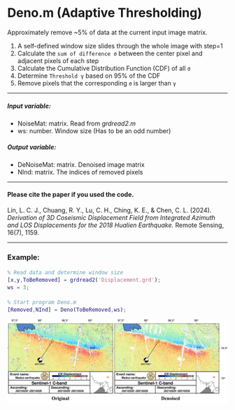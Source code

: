 # Deno.m (Adaptive Thresholding)

Approximately remove ~5% of data at the current input image matrix.  

1. A self-defined window size slides through the whole image with step=1
2. Calculate the `sum of difference σ` between the center pixel and adjacent pixels of each step
3. Calculate the Cumulative Distribution Function (CDF) of all `σ`
4. Determine `Threshold γ` based on 95% of the CDF
5. Remove pixels that the corresponding `σ` is larger than `γ`

---
##### Input variable:
   * NoiseMat: matrix. Read from *grdread2.m*
   * ws: number. Window size (Has to be an odd number)
##### Output variable:
   * DeNoiseMat: matrix. Denoised image matrix
   * NInd: matrix. The indices of removed pixels
---
#### Please cite the paper if you used the code.  
Lin, L. C. J., Chuang, R. Y., Lu, C. H., Ching, K. E., & Chen, C. L. (2024). *Derivation of 3D Coseismic Displacement Field from Integrated Azimuth and LOS Displacements for the 2018 Hualien Earthquake.* Remote Sensing, 16(7), 1159.

---
### Example:
```MatLab
% Read data and determine window size
[x,y,ToBeRemoved] = grdread2('Displacement.grd');
ws = 3;

% Start program Deno.m
[Removed,NInd] = Deno(ToBeRemoved,ws);
```
![Example](https://github.com/LiChiehLin/3D_decomposition/blob/57d1ca3b4f9f5562579f5f50b04ef2223b09013b/Figures/Denoise_Example.png)
